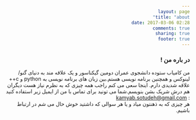 ```yaml
---
layout: page
title: "about"
date: 2017-03-06 02:28
comments: true
sharing: true
footer: true
---
```



<body dir="rtl">
<h3>در باره من !</h3>
<p>
من کامیاب ستوده دانشجوی عمران دومین گیکناسور و یک علاقه مند به دنیای گنو/لینوکس و همچنین برنامه نویسی هستم.بین زبان های برنامه نویسی به python و  c++ علاقه شدیدی دارم.
اینجا سعی می کنم راجب همه چیزی که به نظرم نیاز هست دیگران هم درش شریک بشن بنویسم.شما می تونید برای تماس با من از ایمیل زیر استفاده کنید :
‪<a href="kamyab.sotudeh@gmail.com">kamyab.sotudeh@gmail.com</a><br>
هر چیزی که به ذهنتون میاد و یا هر سوالی که داشتید خوش حال می شم در ارتباط باشیم.

</p>
</body>